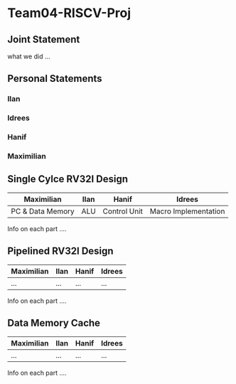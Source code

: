 # Team04-RISCV-Proj

## Joint Statement

what we did ...

## Personal Statements

### Ilan

### Idrees

### Hanif

### Maximilian

## Single Cylce RV32I Design

| Maximilian | Ilan | Hanif | Idrees |
| -------- | -------- | -------- | -------- |
| PC & Data Memory | ALU | Control Unit | Macro Implementation |

Info on each part ....

## Pipelined RV32I Design

| Maximilian | Ilan | Hanif | Idrees |
| -------- | -------- | -------- | -------- |
| ... | ... | ... | ... |

Info on each part ....

## Data Memory Cache

| Maximilian | Ilan | Hanif | Idrees |
| -------- | -------- | -------- | -------- |
| ... | ... | ... | ... |

Info on each part ....




